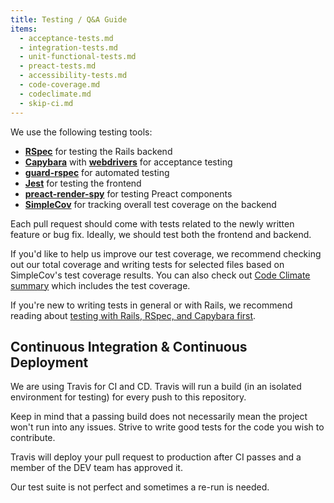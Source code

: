 ```yaml
---
title: Testing / Q&A Guide
items:
  - acceptance-tests.md
  - integration-tests.md
  - unit-functional-tests.md
  - preact-tests.md
  - accessibility-tests.md
  - code-coverage.md
  - codeclimate.md
  - skip-ci.md
---
```


We use the following testing tools:

- [**RSpec**](http://rspec.info/) for testing the Rails backend
- [**Capybara**](https://github.com/teamcapybara/capybara) with [**webdrivers**](https://github.com/titusfortner/webdrivers) for acceptance testing
- [**guard-rspec**](https://github.com/guard/guard-rspec) for automated testing
- [**Jest**](https://jestjs.io/) for testing the frontend
- [**preact-render-spy**](https://github.com/mzgoddard/preact-render-spy) for testing Preact components
- [**SimpleCov**](https://github.com/colszowka/simplecov) for tracking overall test coverage on the backend

Each pull request should come with tests related to the newly written feature or bug fix. Ideally, we should test both the frontend and backend.

If you'd like to help us improve our test coverage, we recommend checking out our total coverage and writing tests for selected files based on SimpleCov's test coverage results. You can also check out [Code Climate summary](https://codeclimate.com/github/thepracticaldev/dev.to) which includes the test coverage.

If you're new to writing tests in general or with Rails, we recommend reading about [testing with Rails, RSpec, and Capybara first](https://guides.rubyonrails.org/testing.html).

## Continuous Integration & Continuous Deployment

We are using Travis for CI and CD. Travis will run a build (in an isolated environment for testing) for every push to this repository.

Keep in mind that a passing build does not necessarily mean the project won't run into any issues. Strive to write good tests for the code you wish to contribute.

Travis will deploy your pull request to production after CI passes and a member of the DEV team has approved it.

Our test suite is not perfect and sometimes a re-run is needed.
